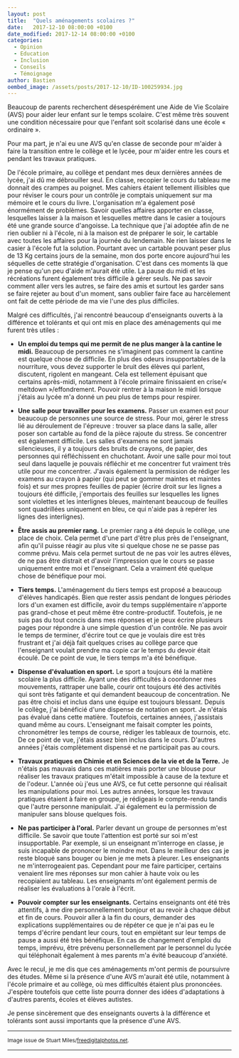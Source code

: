 ```yaml
---
layout: post
title:  "Quels aménagements scolaires ?"
date:   2017-12-10 08:00:00 +0100
date_modified: 2017-12-14 08:00:00 +0100
categories:
  - Opinion
  - Education
  - Inclusion
  - Conseils
  - Témoignage
author: Bastien
oembed_image: /assets/posts/2017-12-10/ID-100259934.jpg
---
```


Beaucoup de parents recherchent désespérément une Aide de Vie Scolaire (AVS) pour aider leur enfant sur le temps scolaire. 
C'est même très souvent une condition nécessaire pour que l'enfant soit scolarisé dans une école « ordinaire ».

Pour ma part, je n'ai eu une AVS qu'en classe de seconde pour m'aider à faire la transition entre le collège et le lycée, pour m'aider entre les cours et pendant les travaux pratiques.

<amp-img class="left" width="300" height="300" src="/assets/posts/2017-12-10/ID-100259934.jpg" alt="ID-100259934"></amp-img>

De l'école primaire, au collège et pendant mes deux dernières années de lycée, j'ai dû me débrouiller seul.
En classe, recopier le cours du tableau me donnait des crampes au poignet. Mes cahiers étaient tellement illisibles que pour réviser le cours pour un contrôle je comptais uniquement 
sur ma mémoire et le cours du livre.
L'organisation m'a également posé énormément de problèmes. Savoir quelles affaires apporter en classe, lesquelles laisser à la maison et lesquelles mettre dans le casier a toujours été
une grande source d'angoisse.
La technique que j'ai adoptée afin de ne rien oublier ni à l'école, ni à la maison est de préparer le soir, le cartable avec toutes les affaires pour la journée du lendemain.
Ne rien laisser dans le casier à l'école fut la solution. Pourtant avec un cartable pouvant peser plus de 13&nbsp;Kg certains jours de la semaine, mon dos porte encore aujourd'hui 
les séquelles de cette stratégie d'organisation.
C'est dans ces moments là que je pense qu'un peu d'aide m'aurait été utile.
La pause du midi et les récréations furent également très difficile à gérer seuls. Ne pas savoir comment aller vers les autres, se faire des amis et surtout les garder sans se faire 
rejeter au bout d'un moment, sans oublier faire face au harcèlement ont fait de cette période de ma vie l'une des plus difficiles.

Malgré ces difficultés, j'ai rencontré beaucoup d'enseignants ouverts à la différence et tolérants et qui ont mis en place des aménagements qui me furent très utiles&nbsp;:

  - <strong>Un emploi du temps qui me permit de ne plus manger à la cantine le midi.</strong> Beaucoup de personnes ne s'imaginent pas comment la cantine est quelque chose de difficile. 
En plus des odeurs insupportables de la nourriture, vous devez supporter le bruit des élèves qui parlent, discutent, rigolent en mangeant. Cela est tellement épuisant que certains 
après-midi, notamment à l'école primaire finissaient en crise/« meltdown »/effondrement. Pouvoir rentrer à la maison le midi lorsque j'étais au lycée m'a donné un peu plus de temps pour 
respirer.

  - <strong>Une salle pour travailler pour les examens.</strong> Passer un examen est pour beaucoup de personnes une source de stress. Pour moi, gérer le stress lié au déroulement de 
l'épreuve&nbsp;: trouver sa place dans la salle, aller poser son cartable au fond de la pièce rajoute du stress. 
Se concentrer est également difficile. Les salles d'examens ne sont jamais silencieuses, il y a toujours des bruits de crayons, de papier, des personnes qui 
réfléchissent en chuchotant. Avoir une salle pour moi tout seul dans laquelle je pouvais réfléchir et me concentrer fut vraiment très utile pour me concentrer.
J'avais également la permission de rédiger les examens au crayon à papier (qui peut se gommer maintes et maintes fois) et sur mes propres feuilles de papier (écrire droit sur les lignes 
a toujours été difficile, j'emportais des feuilles sur lesquelles les lignes sont violettes et les interlignes bleues, maintenant beaucoup de feuilles sont quadrillées uniquement en 
bleu, ce qui n'aide pas à repérer les lignes 
des interlignes).

  - <strong>Être assis au premier rang.</strong> Le premier rang a été depuis le collège, une place de choix. Cela permet d'une part d'être plus près de l'enseignant, afin qu'il puisse réagir au plus vite si 
quelque chose ne se passe pas comme prévu. Mais cela permet surtout de ne pas voir les autres élèves, de ne pas être distrait et d'avoir l'impression que le cours se passe uniquement entre moi et l'enseignant.
Cela a vraiment été quelque chose de bénéfique pour moi.

  - <strong>Tiers temps.</strong> L'aménagement du tiers temps est proposé a beaucoup d'élèves handicapés. Bien que rester assis pendant de longues périodes lors d'un examen est 
difficile, avoir du temps supplémentaire n'apporte pas grand-chose et peut même être contre-productif. Toutefois, je ne suis pas du tout concis dans mes réponses et je peux écrire 
plusieurs pages pour répondre à une simple question d'un contrôle. Ne pas avoir le temps de terminer, d'écrire tout ce que je voulais dire est très frustrant et j'ai déjà fait quelques 
crises au collège parce que l'enseignant voulait prendre ma copie car le temps du devoir était écoulé. De ce point de vue, le tiers temps m'a été bénéfique.

  - <strong>Dispense d'évaluation en sport.</strong> Le sport a toujours été la matière scolaire la plus difficile. Ayant une des difficultés à coordonner mes mouvements, rattraper une 
balle, courir ont toujours été des activités qui sont très fatigante et qui demandent beaucoup de concentration. Ne pas être choisi et inclus dans une équipe est toujours blessant. Depuis le collège, 
j'ai bénéficié d'une dispense de notation en sport. Je n'étais pas évalué dans cette matière. Toutefois, certaines années, j'assistais quand même au cours. L'enseignant me faisait 
compter les points, chronométrer les temps de course, rédiger les tableaux de tournois, etc. De ce point de vue, j'étais assez bien inclus dans le cours.
D'autres années j'étais complètement dispensé et ne participait pas au cours.

  - <strong>Travaux pratiques en Chimie et en Sciences de la vie et de la Terre.</strong> Je n'étais pas mauvais dans ces matières mais porter une blouse pour réaliser les travaux 
pratiques m'était impossible à cause de la texture et de l'odeur. L'année où j'eus une AVS, ce fut cette personne qui réalisait les manipulations pour moi. Les autres années, lorsque 
les 
travaux pratiques étaient à faire en groupe, je rédigeais le compte-rendu tandis que l'autre personne manipulait. J'ai également eu la permission de manipuler sans blouse quelques fois.

  - <strong>Ne pas participer à l'oral.</strong> Parler devant un groupe de personnes m'est difficile. Se savoir que toute l'attention est porté sur soi m'est insupportable. Par 
exemple, si un enseignant m'interroge en classe, je suis incapable de prononcer le moindre mot. Dans le meilleur des cas je reste bloqué sans bouger ou bien je me mets à pleurer.
Les enseignants ne m'interrogeaient pas. Cependant pour me faire participer, certains venaient lire mes réponses sur mon cahier à haute voix ou les recopiaient au tableau.
Les enseignants m'ont également permis de réaliser les évaluations à l'orale à l'écrit.

  - <strong>Pouvoir compter sur les enseignants.</strong> Certains enseignants ont été très attentifs, à me dire personnellement bonjour et au revoir à chaque début et fin de cours. 
Pouvoir aller à la fin du cours, demander des explications supplémentaires ou de répéter ce que je n'ai pas eu le temps d'écrire pendant leur cours, tout en empiétant sur leur temps de 
pause a aussi été très bénéfique. En cas de changement d'emploi du temps, imprévu, être prévenu personnellement par le personnel du lycée qui téléphonait également à mes parents
m'a évité beaucoup d'anxiété.

Avec le recul, je me dis que ces aménagements m'ont permis de poursuivre des études. Même si la présence d'une AVS m'aurait été utile, notamment à l'école primaire et au collège, où 
mes difficultés étaient plus prononcées. J'espère toutefois que cette liste pourra donner des idées d'adaptations à d'autres parents, écoles et élèves autistes.

Je pense sincèrement que des enseignants ouverts à la différence et tolérants sont aussi importants que la présence d'une AVS. 


---
<small>Image issue de Stuart Miles/<a href="http://www.freedigitalphotos.net">freedigitalphotos.net</a>.</small>

---
